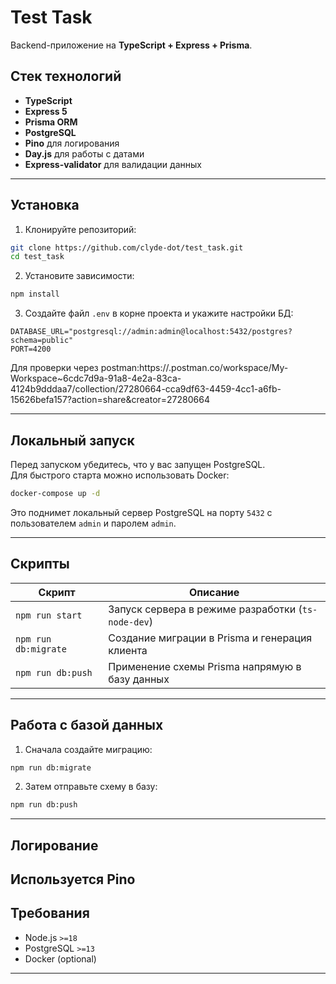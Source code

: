 # Test Task

Backend-приложение на **TypeScript + Express + Prisma**.

## Стек технологий

- **TypeScript**
- **Express 5**
- **Prisma ORM**
- **PostgreSQL**
- **Pino** для логирования
- **Day.js** для работы с датами
- **Express-validator** для валидации данных

---

## Установка

1. Клонируйте репозиторий:

```bash
git clone https://github.com/clyde-dot/test_task.git
cd test_task
```

2. Установите зависимости:

```bash
npm install
```

3. Создайте файл `.env` в корне проекта и укажите настройки БД:

```dotenv
DATABASE_URL="postgresql://admin:admin@localhost:5432/postgres?schema=public"
PORT=4200
```
Для проверки через postman:https://.postman.co/workspace/My-Workspace~6cdc7d9a-91a8-4e2a-83ca-4124b9dddaa7/collection/27280664-cca9df63-4459-4cc1-a6fb-15626befa157?action=share&creator=27280664

---

## Локальный запуск

Перед запуском убедитесь, что у вас запущен PostgreSQL.  
Для быстрого старта можно использовать Docker:

```bash
docker-compose up -d
```

Это поднимет локальный сервер PostgreSQL на порту `5432` с пользователем `admin` и паролем `admin`.

---

## Скрипты

| Скрипт           | Описание                                                  |
|------------------|------------------------------------------------------------|
| `npm run start`  | Запуск сервера в режиме разработки (`ts-node-dev`)          |
| `npm run db:migrate` | Создание миграции в Prisma и генерация клиента             |
| `npm run db:push` | Применение схемы Prisma напрямую в базу данных     |

---

## Работа с базой данных

1. Сначала создайте миграцию:

```bash
npm run db:migrate
```

2. Затем отправьте схему в базу:

```bash
npm run db:push
```

---

## Логирование

Используется **Pino**
---

## Требования

- Node.js `>=18`
- PostgreSQL `>=13`
- Docker (optional)

---

